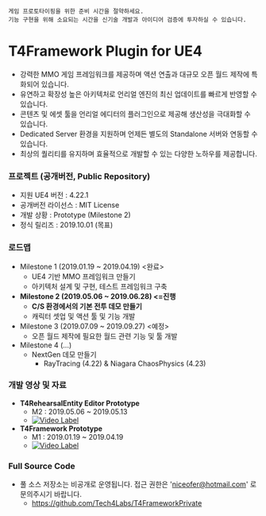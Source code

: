 ``` 
게임 프로토타이핑을 위한 준비 시간을 절약하세요.
기능 구현을 위해 소요되는 시간을 신기술 개발과 아이디어 검증에 투자하실 수 있습니다. 
```

# T4Framework Plugin for UE4

- 강력한 MMO 게임 프레임워크를 제공하며 액션 연출과 대규모 오픈 월드 제작에 특화되어 있습니다.
- 유연하고 확장성 높은 아키텍처로 언리얼 엔진의 최신 업데이트를 빠르게 반영할 수 있습니다.
- 콘텐츠 및 에셋 툴을 언리얼 에디터의 플러그인으로 제공해 생산성을 극대화할 수 있습니다.
- Dedicated Server 환경을 지원하며 언제든 별도의 Standalone 서버와 연동할 수 있습니다.
- 최상의 퀄리티를 유지하며 효율적으로 개발할 수 있는 다양한 노하우를 제공합니다.

### 프로젝트 (공개버전, Public Repository)

- 지원 UE4 버전 : 4.22.1
- 공개버전 라이선스 : MIT License
- 개발 상황 : Prototype (Milestone 2)
- 정식 릴리즈 : 2019.10.01 (목표)

### 로드맵

- Milestone 1 (2019.01.19 ~ 2019.04.19) <완료>
  - UE4 기반 MMO 프레임워크 만들기
  - 아키텍처 설계 및 구현, 테스트 프레임워크 구축
- **Milestone 2 (2019.05.06 ~ 2019.06.28) <=진행**
  - **C/S 환경에서의 기본 전투 데모 만들기**
  - 캐릭터 셋업 및 액션 툴 및 기능 개발
- Milestone 3 (2019.07.09 ~ 2019.09.27) <예정>
  - 오픈 월드 제작에 필요한 월드 관련 기능 및 툴 개발
- Milestone 4 (...)
  - NextGen 데모 만들기
    - RayTracing (4.22) & Niagara ChaosPhysics (4.23)

### 개발 영상 및 자료

- **T4RehearsalEntity Editor Prototype**
  - M2 : 2019.05.06 ~ 2019.05.13
  - [![Video Label](http://img.youtube.com/vi/pA4cK60z0Bs/0.jpg)](https://youtu.be/pA4cK60z0Bs?t=0s)
- **T4Framework Prototype**
  - M1 : 2019.01.19 ~ 2019.04.19
  - [![Video Label](http://img.youtube.com/vi/kq6mi8CEYi0/0.jpg)](https://youtu.be/kq6mi8CEYi0?t=0s)

### Full Source Code

- 풀 소스 저장소는 비공개로 운영됩니다. 접근 권한은 'niceofer@hotmail.com' 로 문의주시기 바랍니다.
  - https://github.com/Tech4Labs/T4FrameworkPrivate

